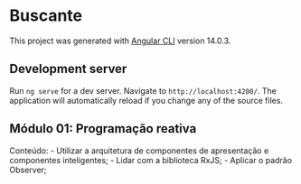 # Buscante

This project was generated with [Angular CLI](https://github.com/angular/angular-cli) version 14.0.3.

## Development server

Run `ng serve` for a dev server. Navigate to `http://localhost:4200/`. The application will automatically reload if you change any of the source files.

## Módulo 01: Programação reativa

Conteúdo: - Utilizar a arquitetura de componentes de apresentação e componentes inteligentes; - Lidar com a biblioteca RxJS; - Aplicar o padrão Observer;

